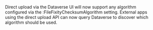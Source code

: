 Direct upload via the Dataverse UI will now support any algorithm configured via the :FileFixityChecksumAlgorithm setting.
External apps using the direct upload API can now query Dataverse to discover which algorithm should be used.
